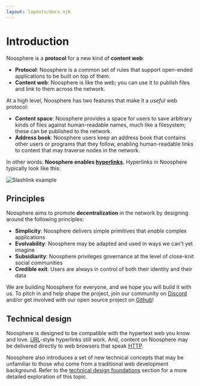 ```yaml
---
layout: layouts/docs.njk
---
```


# Introduction

Noosphere is a **protocol** for a new kind of **content web**:

- **Protocol**: Noosphere is a common set of rules that support open-ended
  applications to be built on top of them.
- **Content web**: Noosphere is like the web; you can use it to publish files
  and link to them across the network.

At a high level, Noosphere has two features that make it a _useful_ web
protocol:

- **Content space**: Noosphere provides a space for users to save arbitrary
  kinds of files against human-readable names, much like a filesystem; these can
  be published to the network.
- **Address book**: Noosphere users keep an address book that contains other
  users or programs that they follow, enabling human-readable links to content
  that may traverse nodes in the network.

In other words: **Noosphere enables [hyperlinks][wiki-hyperlinks].** Hyperlinks
in Noosphere typically look like this:

![Slashlink example](../_static/images/content/slashlink-example.svg)

## Principles

Noosphere aims to promote **decentralization** in the network by designing
around the following principles:

- **Simplicity**: Noosphere delivers simple primitives that _enable_ complex
  applications
- **Evolvability**: Noosphere may be adapted and used in ways we can't yet imagine
- **Subsidiarity**: Noosphere privileges governance at the level of close-knit
  social communities
- **Credible exit**: Users are always in control of both their identity and
  their data

We are building Noosphere for everyone, and we hope you will build it with us.
To pitch in and help shape the project, join our community on
[Discord][subconscious-discord] and/or get involved with our open source project
on [Github][noosphere-github]!

## Technical design

Noosphere is designed to be compatible with the hypertext web you know and love.
[URL][wiki-url]-style hyperlinks still work. And, content on Noosphere may be
delivered directly to web browsers that speak [HTTP][wiki-http].

Noosphere also introduces a set of new technical concepts that may be unfamiliar
to those who come from a traditional web development background. Refer to the
[technical design foundations](/docs/foundations) section for a more detailed
exploration of this topic.

<!-- The technical pillars that Noosphere builds upon include:

- [Public key infrastructure](https://en.wikipedia.org/wiki/Public_key_infrastructure)
- [Content addressing](https://en.wikipedia.org/wiki/Content-addressable_storage)
- [Immutable data](https://en.wikipedia.org/wiki/Immutable_object)
- [P2P routing and discovery](https://en.wikipedia.org/wiki/Peer-to-peer)
- [End-to-end encryption](https://en.wikipedia.org/wiki/End-to-end_encryption)

Above this substructure, Noosphere gives users:

- Entry to a zero-trust, **decentralized network** of self-sovereign nodes
- **Human-readable names** for peers and their public content
- **Local-first authoring** and offline-available content with conflict-free synchronization
- A complete, space-efficient **revision history** for any content
- Coherence and **compatibility with the hypertext web**
 -->

[subconscious-discord]: https://discord.gg/wyHPzGraBh
[noosphere-github]: https://github.com/subconsciousnetwork/noosphere
[wiki-hyperlinks]: https://en.wikipedia.org/wiki/Hyperlink
[wiki-url]: https://en.wikipedia.org/wiki/URL
[wiki-http]: https://en.wikipedia.org/wiki/HTTP
